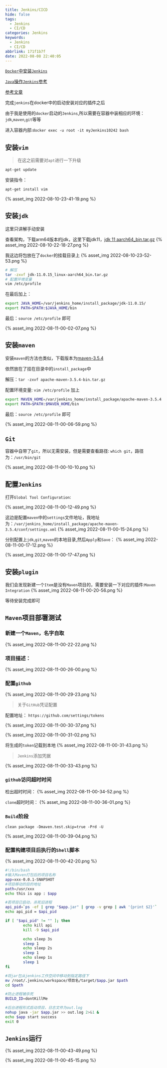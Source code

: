 ```yaml
---
title: Jenkins/CICD
hide: false
tags:
  - Jenkins
  - CI/CD
categories: Jenkins
keywords:
  - Jenkins
  - CI/CD
abbrlink: 171f1b7f
date: 2022-08-08 22:40:05
---
```


[`Docker`中安装`Jenkins`](https://smile1231.github.io/posts/11faeb76/)

[`Java`操作`Jenkins`参考](https://www.cnblogs.com/yungyu16/p/12928802.html#%E6%93%8D%E4%BD%9C%E4%BB%BB%E5%8A%A1)

[参考文章](https://icode.best/i/82800046045409)


完成`jenkins`在docker中的启动安装对应的插件之后

由于我是使用的`docker`启动的`Jenkins`,所以需要在容器中装相应的环境：`jdk`,`maven`,`git`等等

进入容器内部:`docker exec -u root -it myJenkins10242 bash`


## 安装`vim`
> 在这之前需要对`apt`进行一下升级 
```bash
apt-get update
```

安装指令：
```bash
apt-get install vim
```
{% asset_img 2022-08-10-23-41-19.png %}

## 安装`jdk`
这里只讲解手动安装

查看架构，下载arm64版本的jdk，这里下载jdk11，[jdk 11 aarch64_bin.tar.gz](https://www.oracle.com/java/technologies/javase/jdk11-archive-downloads.html#license-lightbox)
{% asset_img 2022-08-10-22-18-27.png %}

我这边将包放在了`docker`的挂载目录上
{% asset_img 2022-08-10-23-52-53.png %}

```bash
# 解压
tar -zxvf jdk-11.0.15_linux-aarch64_bin.tar.gz
# 配置环境变量
vim /etc/profile
```
在最后加上：
```bash
export JAVA_HOME=/var/jenkins_home/install_package/jdk-11.0.15/
export PATH=$PATH:$JAVA_HOME/bin
```

最后：`source /etc/profile` 即可

{% asset_img 2022-08-11-00-02-07.png %}
## 安装`maven`

安装`maven`的方法也类似，下载版本为[maven-3.5.4](https://archive.apache.org/dist/maven/maven-3/3.5.4/binaries/apache-maven-3.5.4-bin.tar.gz)

依然放在了挂在目录中的`install_package`中

解压：`tar -zxvf apache-maven-3.5.4-bin.tar.gz`

配置环境变量: `vim /etc/profile`
加上
```bash
export MAVEN_HOME=/var/jenkins_home/install_package/apache-maven-3.5.4
export PATH=$PATH:$MAVEN_HOME/bin
```
最后：`source /etc/profile` 即可

{% asset_img 2022-08-11-00-06-59.png %}

## `Git`
容器中自带了`git`，所以无需安装，但是需要查看路径: `which git`，路径为：`/usr/bin/git`

{% asset_img 2022-08-11-00-10-10.png %}

## 配置`Jenkins`

打开`Global Tool Configuration`:

{% asset_img 2022-08-11-00-12-49.png %}

这边是配置`maven`中的`settings`文件地址，我地址为：`/var/jenkins_home/install_package/apache-maven-3.5.4/conf/settings.xml`
{% asset_img 2022-08-11-00-15-24.png %}


分别配置上`jdk`,`git`,`maven`的本地目录,然后`Apply`和`Save`：
{% asset_img 2022-08-11-00-17-12.png %}

{% asset_img 2022-08-11-00-17-47.png %}

## 安装`plugin`

我们会发现新建一个`Item`是没有`Maven`项目的，需要安装一下对应的插件:`Maven Integration`
{% asset_img 2022-08-11-00-20-56.png %}

等待安装完成即可

## `Maven`项目部署测试

### 新建一个`Maven`，名字自取
{% asset_img 2022-08-11-00-22-22.png %}

### 项目描述：

{% asset_img 2022-08-11-00-26-00.png %}

### 配置`github`

{% asset_img 2022-08-11-00-29-23.png %}

> 关于`GitHub`凭证配置

配置地址： `https://github.com/settings/tokens`

{% asset_img 2022-08-11-00-30-37.png %}

{% asset_img 2022-08-11-00-31-02.png %}

将生成的`token`记载到本地
{% asset_img 2022-08-11-00-31-43.png %}

> `Jenkins`添加凭据

{% asset_img 2022-08-11-00-33-43.png %}

### `github`访问超时时间

检出超时时间：
{% asset_img 2022-08-11-00-34-52.png %}

`clone`超时时间：
{% asset_img 2022-08-11-00-36-01.png %}

### `Build`阶段

`clean package -Dmaven.test.skip=true -Prd -U`

{% asset_img 2022-08-11-00-39-04.png %}

### 配置构建项目后执行的`Shell`脚本

{% asset_img 2022-08-11-00-42-20.png %}

```bash
#!/bin/bash
#输入Maven打包后的项目名称
app=xxx-0.0.1-SNAPSHOT
#项目移动的目的地址
path=/usr/xxx
echo this is app : $app

#若项目已启动，杀死旧进程
api_pid=`ps -ef | grep "$app.jar" | grep -v grep | awk '{print $2}'`
echo api_pid = $api_pid

if [ "$api_pid" != "" ]; then
        echo kill api
        kill -9 $api_pid

        echo sleep 3s
        sleep 1
        echo sleep 2s
        sleep 1
        echo sleep 1s
        sleep 1
fi

#将jar包从jenkins工作空间中移动到指定路径下
mv /root/.jenkins/workspace/项目名/target/$app.jar $path
cd $path

#防止进程被杀死
BUILD_ID=dontKillMe

#后台进程形式启动项目，日志文件为out.log
nohup java -jar $app.jar >> out.log 2>&1 &
echo $app start success
exit 0
```
## `Jenkins`运行
{% asset_img 2022-08-11-00-43-49.png %}

{% asset_img 2022-08-11-00-45-15.png %}

